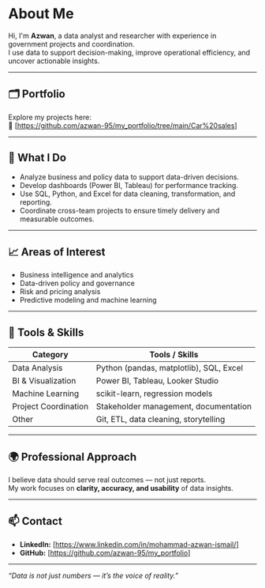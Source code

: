 # About Me

Hi, I'm **Azwan**, a data analyst and researcher with experience in government projects and coordination.  
I use data to support decision-making, improve operational efficiency, and uncover actionable insights.

---

## 🗂 Portfolio
Explore my projects here:  
🔗 [https://github.com/azwan-95/my_portfolio/tree/main/Car%20sales]

---
## 🧠 What I Do
- Analyze business and policy data to support data-driven decisions.  
- Develop dashboards (Power BI, Tableau) for performance tracking.  
- Use SQL, Python, and Excel for data cleaning, transformation, and reporting.  
- Coordinate cross-team projects to ensure timely delivery and measurable outcomes.  

---

## 📈 Areas of Interest
- Business intelligence and analytics  
- Data-driven policy and governance  
- Risk and pricing analysis  
- Predictive modeling and machine learning  

---

## 🧩 Tools & Skills
| Category | Tools / Skills |
|-----------|----------------|
| Data Analysis | Python (pandas, matplotlib), SQL, Excel |
| BI & Visualization | Power BI, Tableau, Looker Studio |
| Machine Learning | scikit-learn, regression models |
| Project Coordination | Stakeholder management, documentation |
| Other | Git, ETL, data cleaning, storytelling |

---

## 🌍 Professional Approach
I believe data should serve real outcomes — not just reports.  
My work focuses on **clarity, accuracy, and usability** of data insights.

---

## 📫 Contact
- **LinkedIn:** [https://www.linkedin.com/in/mohammad-azwan-ismail/]  
- **GitHub:** [https://github.com/azwan-95/my_portfolio]

---

*“Data is not just numbers — it’s the voice of reality.”*
